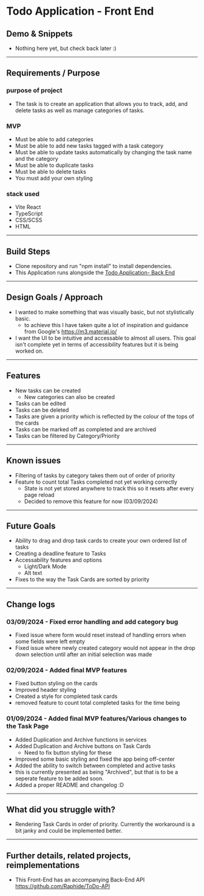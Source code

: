 # Todo Application - Front End

<!--
{add test badges here, all projects you build from here on out will have tests, therefore you should have github workflow badges at the top of your repositories: [Github Workflow Badges](https://docs.github.com/en/actions/monitoring-and-troubleshooting-workflows/adding-a-workflow-status-badge)} -->

## Demo & Snippets

<!--
-   Include hosted link
-   Include images of app if CLI or Client App -->
- Nothing here yet, but check back later :) 

---

## Requirements / Purpose

### purpose of project

- The task is to create an application that allows you to track, add, and delete tasks as well as manage categories of tasks.

### MVP

- Must be able to add categories
- Must be able to add new tasks tagged with a task category
- Must be able to update tasks automatically by changing the task name and the category
- Must be able to duplicate tasks
- Must be able to delete tasks
- You must add your own styling

### stack used

- Vite React
- TypeScript
- CSS/SCSS
- HTML

---

## Build Steps

- Clone repository and run "npm install" to install dependencies.
- This Application runs alongside the <a href="https://github.com/Raphide/ToDo-API">Todo Application- Back End</a>

---

## Design Goals / Approach

- I wanted to make something that was visually basic, but not stylistically basic.
  - to achieve this I have taken quite a lot of inspiration and guidance from Google's <a>https://m3.material.io/</a>
- I want the UI to be intuitive and accessable to almost all users. This goal isn't complete yet in terms of accessibility features but it is being worked on.

---

## Features

- New tasks can be created
  - New categories can also be created
- Tasks can be edited
- Tasks can be deleted 
- Tasks are given a priority which is reflected by the colour of the tops of the cards
- Tasks can be marked off as completed and are archived
- Tasks can be filtered by Category/Priority

---

## Known issues

- Filtering of tasks by category takes them out of order of priority
- Feature to count total Tasks completed not yet working correctly
  - State is not yet stored anywhere to track this so it resets after every page reload
  - Decided to remove this feature for now (03/09/2024)

---

## Future Goals

- Ability to drag and drop task cards to create your own ordered list of tasks
- Creating a deadline feature to Tasks
- Accessability features and options
  - Light/Dark Mode
  - Alt text
- Fixes to the way the Task Cards are sorted by priority

---

## Change logs

### 03/09/2024 - Fixed error handling and add category bug

- Fixed issue where form would reset instead of handling errors when some fields were left empty
- Fixed issue where newly created category would not appear in the drop down selection until after an initial selection was made

### 02/09/2024 - Added final MVP features

- Fixed button styling on the cards
- Improved header styling
- Created a style for completed task cards
- removed feature to count total completed tasks for the time being

### 01/09/2024 - Added final MVP features/Various changes to the Task Page

- Added Duplication and Archive functions in services
- Added Duplication and Archive buttons on Task Cards
  - Need to fix button styling for these
- Improved some basic styling and fixed the app being off-center
- Added the ability to switch between completed and active tasks
- this is currently presented as being "Archived", but that is to be a seperate feature to be added soon.
- Added a proper README and changelog :D 

---

## What did you struggle with?

- Rendering Task Cards in order of priority. Currently the workaround is a bit janky and could be implemented better.

---

<!-- ## Licensing Details

- What type of license are you releasing this under?

--- -->

## Further details, related projects, reimplementations

- This Front-End has an accompanying Back-End API <a>https://github.com/Raphide/ToDo-API</a>
